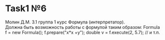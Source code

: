 # Task1 №6
Молин Д.М. 3.1 группа 1 курс
Формула (интерпретатор).	
Должна быть возможность работы с формулой таким образом:
Formula f = new Formula();
f.prepare("x*x +y");
double v = f.execute(2, 5.7);
// и т.п.
